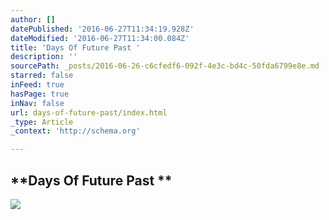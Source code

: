 ```yaml
---
author: []
datePublished: '2016-06-27T11:34:19.928Z'
dateModified: '2016-06-27T11:34:00.084Z'
title: 'Days Of Future Past '
description: ''
sourcePath: _posts/2016-06-26-c6cfedf6-092f-4e3c-bd4c-50fda6799e8e.md
starred: false
inFeed: true
hasPage: true
inNav: false
url: days-of-future-past/index.html
_type: Article
_context: 'http://schema.org'

---
```

## **Days Of Future Past **
![](https://the-grid-user-content.s3-us-west-2.amazonaws.com/3bc49406-8e47-4ce8-9346-07f18f158b9b.jpg)